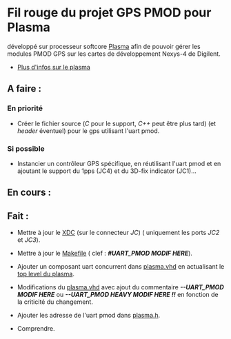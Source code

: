 # Fil rouge du projet GPS PMOD pour Plasma

développé sur processeur softcore [Plasma](https://opencores.org/project,plasma "Plasma's Homepage") afin de pouvoir gérer les modules PMOD GPS sur les cartes de développement Nexys-4 de Digilent.

* [Plus d'infos sur le plasma](README.md)

## A faire :

### En priorité

* Créer le fichier source (*C* pour le support, *C++* peut être plus tard) (et *header* éventuel) pour le gps utilisant l'uart pmod.

### Si possible

* Instancier un contrôleur GPS spécifique, en réutilisant l'uart pmod et en ajoutant le support du 1pps (JC4) et du 3D-fix indicator (JC1)...

## En cours :

## Fait :

* Mettre à jour le [XDC](SYNTHESIS/nexys4.xdc) (sur le connecteur *JC*) ( uniquement les ports *JC2* et *JC3*).

* Mettre à jour le [Makefile](Makefile) ( clef : ***#UART_PMOD MODIF HERE***).

* Ajouter un composant uart concurrent dans [plasma.vhd](HDL/PLASMA/plasma.vhd)  en actualisant le [top level du plasma](HDL/PLASMA/top_plasma.vhd). 

* Modifications du [plasma.vhd](HDL/PLASMA/plasma.vhd) avec ajout du commentaire ***--UART_PMOD MODIF HERE*** ou ***--UART_PMOD HEAVY MODIF HERE !!*** en fonction de la criticité du changement.

* Ajouter les adresse de l'uart pmod dans [plasma.h](C/shared/plasma.h).

* Comprendre.
